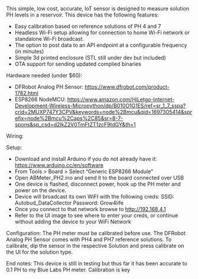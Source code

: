 This simple, low cost, accurate, IoT sensor is designed to measure solution PH levels in a reservoir. This device has the following features:
-	Easy calibration based on reference solutions of PH 4 and 7
-	Headless Wi-Fi setup allowing for connection to home Wi-Fi network or standalone Wi-Fi broadcast.
-	The option to post data to an API endpoint at a configurable frequency (in minutes)
-	Simple 3d printed enclosure (STL still under dev but included)
-	OTA support for sending updated complied binaries

Hardware needed (under $60):
-	DFRobot Analog PH Sensor: https://www.dfrobot.com/product-1782.html
-	ESP8266 NodeMCU: https://www.amazon.com/HiLetgo-Internet-Development-Wireless-Micropython/dp/B010O1G1ES/ref=sr_1_7_sspa?crid=2MUXP747Y3CPV&keywords=node%2Bmcu&qid=1697305414&sprefix=node%2Bmcu%2Caps%2C85&sr=8-7-spons&sp_csd=d2lkZ2V0TmFtZT1zcF9tdGY&th=1

Wiring: 

Setup:
-	Download and install Arduino if you do not already have it: https://www.arduino.cc/en/software
-	From Tools > Board > Select “Generic ESP8266 Module”
-	Open ABMeter_PH2.ino and send it to the board connected over USB 
-	One device is flashed, disconnect power, hook up the PH meter and power on the device.
-	Device will broadcast its own WiFI with the following creds: 
    SSID: Autobud_DataCollector
    Password: Grow4life
-	Once you connect to that network browse to http://192.168.4.1
-	Refer to the UI image to see where to enter your creds, or continue without adding the device to your WiFi Network

Configuration:
The PH meter must be calibrated before use. The DFRobot Analog PH Sensor comes with PH4 and PH7 reference solutions. To calibrate, dip the sensor in the respective
Solution and press calibrate on the UI for the solution type.

End notes: This device is still in testing but thus far it has been accurate to 0.1 PH to my Blue Labs PH meter. Calibration is key 
